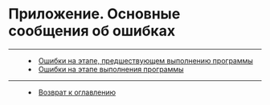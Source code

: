 # Приложение. Основные сообщения об ошибках
***

<dd><li> <a href="err1.md"> Ошибки на этапе, предшествующем выполнению программы</a></dd>
<dd><li> <a href="err2.md"> Ошибки на этапе выполнения программы</a></dd>

***

<dd><li> <a href="README.md"> Возврат к оглавлению</a></dd>
